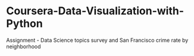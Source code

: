 # Coursera-Data-Visualization-with-Python
Assignment - Data Science topics survey and San Francisco crime rate by neighborhood
